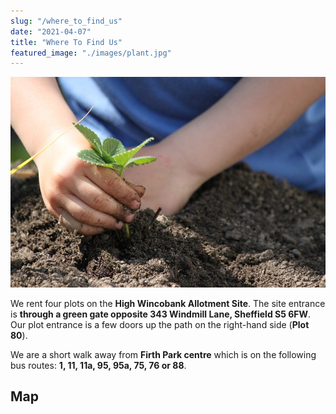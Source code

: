```yaml
---
slug: "/where_to_find_us"
date: "2021-04-07"
title: "Where To Find Us"
featured_image: "./images/plant.jpg"
---
```


![Plant](./images/plant.jpg)

We rent four plots on the **High Wincobank Allotment Site**. The site entrance is **through a green gate opposite 343 Windmill Lane, 
Sheffield S5 6FW**. Our plot entrance is a few doors up the path on the right-hand side (**Plot 80**).

We are a short walk away from **Firth Park centre** which is on the following bus routes: **1, 11, 11a, 95, 95a, 75, 76 or 88**.

## Map
